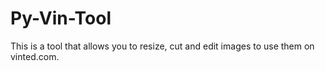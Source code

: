 # Py-Vin-Tool
This is a tool that allows you to resize, cut and edit images to use them on vinted.com.
